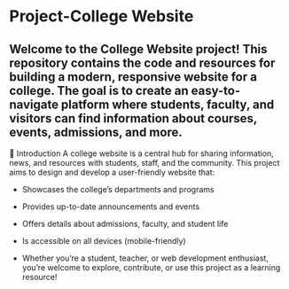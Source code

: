 # Project-College Website
## Welcome to the College Website project! This repository contains the code and resources for building a modern, responsive website for a college. The goal is to create an easy-to-navigate platform where students, faculty, and visitors can find information about courses, events, admissions, and more.

🚀 Introduction
A college website is a central hub for sharing information, news, and resources with students, staff, and the community. This project aims to design and develop a user-friendly website that:

* Showcases the college’s departments and programs

+ Provides up-to-date announcements and events

- Offers details about admissions, faculty, and student life

+ Is accessible on all devices (mobile-friendly)

+ Whether you’re a student, teacher, or web development enthusiast, you’re welcome to explore, contribute, or use this project as a learning resource!
